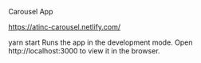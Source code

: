 
Carousel App

https://atinc-carousel.netlify.com/

yarn start
Runs the app in the development mode.
Open http://localhost:3000 to view it in the browser.


